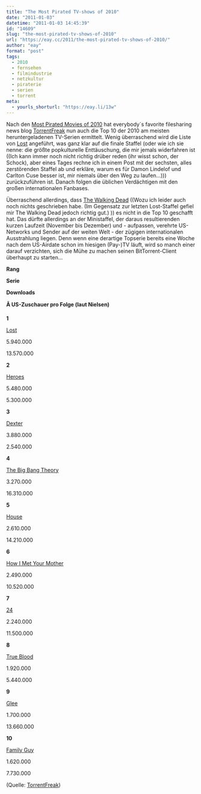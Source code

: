 ```yaml
---
title: "The Most Pirated TV-shows of 2010"
date: "2011-01-03"
datetime: "2011-01-03 14:45:39"
id: "14609"
slug: "the-most-pirated-tv-shows-of-2010"
url: "https://eay.cc/2011/the-most-pirated-tv-shows-of-2010/"
author: "eay"
format: "post"
tags:
  - 2010
  - fernsehen
  - filmindustrie
  - netzkultur
  - piraterie
  - serien
  - torrent
meta:
  - yourls_shorturl: "https://eay.li/13w"
---
```


Nach den [Most Pirated Movies of 2010](//eay.cc/2010/the-most-pirated-movies-of-2010/) hat everybody´s favorite filesharing news blog [TorrentFreak](http://torrentfreak.com/top-10-most-pirated-tv-shows-of-2010-101230/) nun auch die Top 10 der 2010 am meisten heruntergeladenen TV-Serien ermittelt. Wenig überraschend wird die Liste von [Lost](//eay.cc/tag/lost/) angeführt, was ganz klar auf die finale Staffel (oder wie ich sie nenne: die größte popkulturelle Enttäuschung, die mir jemals widerfahren ist ((Ich kann immer noch nicht richtig drüber reden (ihr wisst schon, der Schock), aber eines Tages rechne ich in einem Post mit der sechsten, alles zerstörenden Staffel ab und erkläre, warum es für Damon Lindelof und Carlton Cuse besser ist, mir niemals über den Weg zu laufen...))) zurückzuführen ist. Danach folgen die üblichen Verdächtigen mit den großen internationalen Fanbases.

Überraschend allerdings, dass [The Walking Dead](//eay.cc/tag/the-walking-dead/) ((Wozu ich leider auch noch nichts geschrieben habe. (Im Gegensatz zur letzten Lost-Staffel gefiel mir The Walking Dead jedoch richtig gut.) )) es nicht in die Top 10 geschafft hat. Das dürfte allerdings an der Ministaffel, der daraus resultierenden kurzen Laufzeit (November bis Dezember) und - aufpassen, verehrte US-Networks und Sender auf der weiten Welt - der zügigen internationalen Ausstrahlung liegen. Denn wenn eine derartige Topserie bereits eine Woche nach dem US-Airdate schon im hiesigen (Pay-)TV läuft, wird so manch einer darauf verzichten, sich die Mühe zu machen seinen BitTorrent-Client überhaupt zu starten...

**Rang**

**Serie**

**Downloads**

**Ã US-Zuschauer pro Folge (laut Nielsen)**

**1**

[Lost](http://en.wikipedia.org/wiki/Lost_%28TV_series%29)

5.940.000

13.570.000

**2**

[Heroes](http://en.wikipedia.org/wiki/Heroes_%28TV_series%29)

5.480.000

5.300.000

**3**

[Dexter](http://en.wikipedia.org/wiki/Dexter_%28TV_series%29)

3.880.000

2.540.000

**4**

[The Big Bang Theory](http://en.wikipedia.org/wiki/The_Big_Bang_Theory)

3.270.000

16.310.000

**5**

[House](http://en.wikipedia.org/wiki/House_%28TV_series%29)

2.610.000

14.210.000

**6**

[How I Met Your Mother](http://en.wikipedia.org/wiki/How_I_Met_Your_Mother)

2.490.000

10.520.000

**7**

[24](http://en.wikipedia.org/wiki/24_%28TV_series%29)

2.240.000

11.500.000

**8**

[True Blood](http://en.wikipedia.org/wiki/True_blood)

1.920.000

5.440.000

**9**

[Glee](http://en.wikipedia.org/wiki/Glee_%28TV_series%29)

1.700.000

13.660.000

**10**

[Family Guy](http://en.wikipedia.org/wiki/Family_Guy)

1.620.000

7.730.000

(Quelle: [TorrentFreak](http://torrentfreak.com/top-10-most-pirated-tv-shows-of-2010-101230/))
